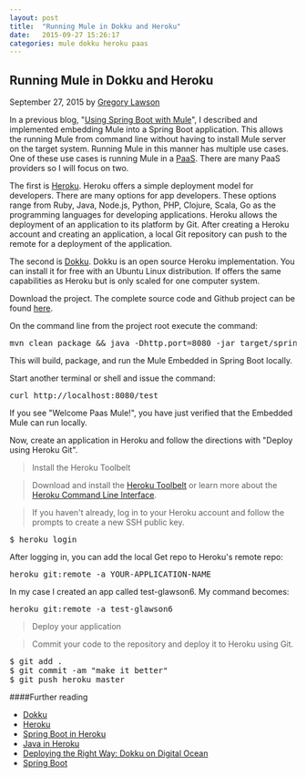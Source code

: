 ```yaml
---
layout: post
title:  "Running Mule in Dokku and Heroku"
date:   2015-09-27 15:26:17
categories: mule dokku heroku paas
---
```


## Running Mule in Dokku and Heroku

September 27, 2015 by [Gregory Lawson](/about.html)

In a previous blog, "[Using Spring Boot with Mule](https://github.com/glawson6/activemq-mule-embedded)", I described and 
implemented embedding Mule into a Spring Boot application. This allows the running Mule from command line without having 
to install Mule server on the target system. Running Mule in this manner has multiple use cases. One of these use cases is
running Mule in a [PaaS](http://www.interoute.com/what-paas). There are many PaaS providers so I will focus on two. 

The first is [Heroku](https://devcenter.heroku.com/). Heroku offers a simple deployment model for developers. There are 
many options for app developers. These options range from Ruby, Java, Node.js, Python, PHP, Clojure, Scala, Go as the 
programming languages for developing applications. Heroku allows the deployment of an application to its platform by Git.
After creating a Heroku account and creating an application, a local Git repository can push to the remote for a deployment
of the application.

The second is [Dokku](http://progrium.viewdocs.io/dokku/). Dokku is an open source Heroku implementation. You can install 
it for free with an Ubuntu Linux distribution. If offers the same capabilities as Heroku but is only scaled for one
computer system.
 
Download the project. The complete source code and Github project can be found [here](https://github.com/glawson6/spring-boot-mule-pass).

On the command line from the project root execute the command:

<?prettify lang=sh?>
<pre class="prettyprint">
mvn clean package && java -Dhttp.port=8080 -jar target/spring-boot-mule-pass-1.0-SNAPSHOT.jar
</pre>

This will build, package, and run the Mule Embedded in Spring Boot locally.

Start another terminal or shell  and issue the command:

<?prettify lang=sh?>
<pre class="prettyprint">
curl http://localhost:8080/test
</pre>

If you see "Welcome Paas Mule!", you have just verified that the Embedded Mule can run locally. 

Now, create an application in Heroku and follow the directions with "Deploy using Heroku Git".

>Install the Heroku Toolbelt

>Download and install the [Heroku Toolbelt](https://toolbelt.heroku.com/) or learn more about the [Heroku Command Line Interface](https://devcenter.heroku.com/categories/command-line).

>If you haven't already, log in to your Heroku account and follow the prompts to create a new SSH public key.
<?prettify lang=sh?>
<pre class="prettyprint">
$ heroku login
</pre>

After logging in, you can add the local Get repo to Heroku's remote repo:

<?prettify lang=sh?>
<pre class="prettyprint">
heroku git:remote -a YOUR-APPLICATION-NAME
</pre>

In my case I created an app called test-glawson6. My command becomes:

<?prettify lang=sh?>
<pre class="prettyprint">
heroku git:remote -a test-glawson6
</pre>

>Deploy your application

>Commit your code to the repository and deploy it to Heroku using Git.

<?prettify lang=sh?>
<pre class="prettyprint">
$ git add .
$ git commit -am "make it better"
$ git push heroku master
</pre>


####Further reading
* [Dokku](http://progrium.viewdocs.io/dokku/)
* [Heroku](https://devcenter.heroku.com/)
* [Spring Boot in Heroku](http://docs.spring.io/spring-boot/docs/1.2.6.RELEASE/reference/htmlsingle/#cloud-deployment-heroku)
* [Java in Heroku](https://devcenter.heroku.com/articles/getting-started-with-java#introduction)
* [Deploying the Right Way: Dokku on Digital Ocean](https://www.andrewmunsell.com/blog/dokku-tutorial-digital-ocean)
* [Spring Boot](http://projects.spring.io/spring-boot/)

